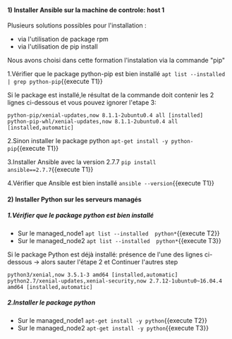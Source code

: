 
#### 1) Installer Ansible sur la machine de controle: host 1

Plusieurs solutions possibles pour l'installation :

- via l'utilisation de package rpm
- via l'utilisation de pip install

Nous avons choisi dans cette formation l'instalation via la commande "pip"

1.Vérifier que le package python-pip est bien installé
   `apt list --installed | grep python-pip`{{execute T1}}
  
  Si le package est installé,le résultat de la commande doit contenir les 2 lignes ci-dessous et vous pouvez ignorer l'etape 3:

```
python-pip/xenial-updates,now 8.1.1-2ubuntu0.4 all [installed]
python-pip-whl/xenial-updates,now 8.1.1-2ubuntu0.4 all [installed,automatic]
```

2.Sinon installer le package python
   `apt-get install -y python-pip`{{execute T1}} 

3.Installer Ansible avec la version 2.7.7
   `pip install ansible==2.7.7`{{execute T1}}
   
4.Vérifier que Ansible est bien installé
   `ansible --version`{{execute T1}}
   
   
#### 2) Installer Python sur les serveurs managés
##### 1.Vérifier que le package python est bien installé
- Sur le managed_node1 `apt list --installed  python*`{{execute T2}}
- Sur le managed_node2 `apt list --installed  python*`{{execute T3}}

Si le package Python est déjà installé: présence de l'une des lignes ci-dessous   -> alors sauter  l'étape 2 et Continuer l'autres step 

```
python3/xenial,now 3.5.1-3 amd64 [installed,automatic]
python2.7/xenial-updates,xenial-security,now 2.7.12-1ubuntu0~16.04.4 amd64 [installed,automatic]

```

##### 2.Installer le package python
- Sur le managed_node1 `apt-get install -y python`{{execute T2}}
- Sur le managed_node2 `apt-get install -y python`{{execute T3}}
